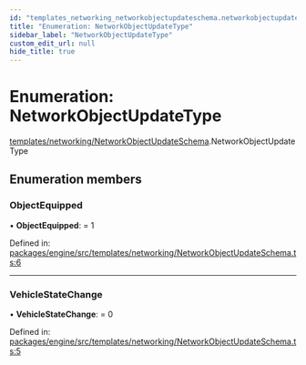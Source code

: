 ```yaml
---
id: "templates_networking_networkobjectupdateschema.networkobjectupdatetype"
title: "Enumeration: NetworkObjectUpdateType"
sidebar_label: "NetworkObjectUpdateType"
custom_edit_url: null
hide_title: true
---
```


# Enumeration: NetworkObjectUpdateType

[templates/networking/NetworkObjectUpdateSchema](../modules/templates_networking_networkobjectupdateschema.md).NetworkObjectUpdateType

## Enumeration members

### ObjectEquipped

• **ObjectEquipped**: = 1

Defined in: [packages/engine/src/templates/networking/NetworkObjectUpdateSchema.ts:6](https://github.com/xr3ngine/xr3ngine/blob/716a06460/packages/engine/src/templates/networking/NetworkObjectUpdateSchema.ts#L6)

___

### VehicleStateChange

• **VehicleStateChange**: = 0

Defined in: [packages/engine/src/templates/networking/NetworkObjectUpdateSchema.ts:5](https://github.com/xr3ngine/xr3ngine/blob/716a06460/packages/engine/src/templates/networking/NetworkObjectUpdateSchema.ts#L5)

